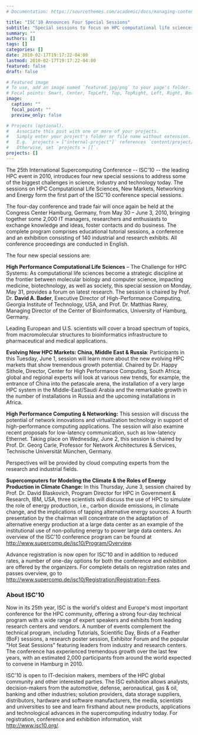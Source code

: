 ```yaml
---
# Documentation: https://sourcethemes.com/academic/docs/managing-content/

title: "ISC'10 Announces Four Special Sessions"
subtitle: "Special sessions to focus on HPC computational life sciences, new markets, networking and energy"
summary: ""
authors: []
tags: []
categories: []
date: 2010-02-17T19:17:22-04:00
lastmod: 2010-02-17T19:17:22-04:00
featured: false
draft: false

# Featured image
# To use, add an image named `featured.jpg/png` to your page's folder.
# Focal points: Smart, Center, TopLeft, Top, TopRight, Left, Right, BottomLeft, Bottom, BottomRight.
image:
  caption: ""
  focal_point: ""
  preview_only: false

# Projects (optional).
#   Associate this post with one or more of your projects.
#   Simply enter your project's folder or file name without extension.
#   E.g. `projects = ["internal-project"]` references `content/project/deep-learning/index.md`.
#   Otherwise, set `projects = []`.
projects: []
---
```


The 25th International Supercomputing Conference -- ISC'10 -- the
leading HPC event in 2010, introduces four new special sessions to address some of the
biggest challenges in science, industry and technology today. The sessions on HPC
Computational Life Sciences, New Markets, Networking and Energy form the first part of the
ISC'10 conference special sessions.

The four-day conference and trade fair will once again be held at the Congress Center
Hamburg, Germany, from May 30 – June 3, 2010, bringing together some 2,000 IT
managers, researchers and enthusiasts to exchange knowledge and ideas, foster contacts and
do business. The complete program comprises educational tutorial sessions, a conference
and an exhibition consisting of 140 industrial and research exhibits. All conference
proceedings are conducted in English.

The four new special sessions are:

**High Performance Computational Life Sciences** – The Challenge for HPC Systems:
As computational life sciences become a strategic discipline at the frontier between
molecular biology and computer science, impacting medicine, biotechnology, as well as
society, this special session on Monday, May 31, provides a forum on latest research. The
session is chaired by Prof. Dr. **David A. Bader**, Executive Director of High-Performance
Computing, Georgia Institute of Technology, USA, and Prof. Dr. Matthias Rarey, Managing
Director of the Center of Bioinformatics, University of Hamburg, Germany.

Leading European and U.S. scientists will cover a broad spectrum of topics, from
macromolecular structures to bioinformatics infrastructure to pharmaceutical and medical
applications.

**Evolving New HPC Markets: China, Middle East & Russia**: Participants in this
Tuesday, June 1, session will learn more about the new evolving HPC markets that show
tremendous growth potential. Chaired by Dr. Happy Sithole, Director, Center for High
Performance Computing, South Africa; global and regional experts will look at various new
trends, for example, the entrance of China into the petascale arena, the installation of a very
large HPC system in the Middle-East/Saudi Arabia and the remarkable growth in the
number of installations in Russia and the upcoming installations in Africa.

**High Performance Computing & Networking:** This session will discuss the potential
of network innovations and virtualization technology in support of high-performance
computing applications. The session will also examine recent proposals for low-latency
communication, such as low-latency Ethernet. Taking place on Wednesday, June 2, this
session is chaired by Prof. Dr. Georg Carle, Professor for Network Architectures & Services,
Technische Universität München, Germany.

Perspectives will be provided by cloud computing experts from the research and industrial
fields.

**Supercomputers for Modeling the Climate & the Roles of Energy Production in
Climate Change:** In this Thursday, June 3, session chaired by Prof. Dr. David Blaskovich,
Program Director for HPC in Government & Research, IBM, USA, three scientists will
discuss the use of HPC to simulate the role of energy production, i.e., carbon dioxide
emissions, in climate change, and the implications of tapping alternative energy sources. A
fourth presentation by the chairman will concentrate on the adaptation of alternative energy
production at a large data center as an example of the institutional use of non-polluting
energy to power large data centers. An overview of the ISC'10 conference program can be
found at http://www.supercomp.de/isc10/Program/Overview.

Advance registration is now open for ISC'10 and in addition to reduced rates, a number of
one-day options for both the conference and exhibition are offered by the organizers. For
complete details on registration rates and passes overview, go to
http://www.supercomp.de/isc10/Registration/Registration-Fees.

### About ISC'10 ###

Now in its 25th year, ISC is the world's oldest and Europe's most important conference for
the HPC community, offering a strong four-day technical program with a wide range of
expert speakers and exhibits from leading research centers and vendors. A number of events
complement the technical program, including Tutorials, Scientific Day, Birds of a Feather
(BoF) sessions, a research poster session, Exhibitor Forum and the popular "Hot Seat
Sessions" featuring leaders from industry and research centers. The conference has
experienced tremendous growth over the last few years, with an estimated 2,000
participants from around the world expected to convene in Hamburg in 2010.

ISC'10 is open to IT-decision makers, members of the HPC global community and other
interested parties. The ISC exhibition allows analysts, decision-makers from the automotive,
defense, aeronautical, gas & oil, banking and other industries; solution providers, data
storage suppliers, distributors, hardware and software manufacturers, the media, scientists
and universities to see and learn firsthand about new products, applications and
technological advances in the supercomputing industry today. For registration, conference
and exhibition information, visit http://www.isc10.org/.
